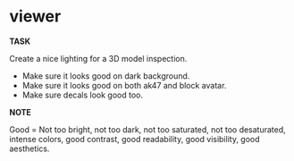 # viewer

**TASK**

Create a nice lighting for a 3D model inspection.

- Make sure it looks good on dark background.
- Make sure it looks good on both ak47 and block avatar.
- Make sure decals look good too.



**NOTE**

Good = Not too bright, not too dark, not too saturated, not too desaturated, intense colors, good contrast, good readability, good visibility, good aesthetics.
